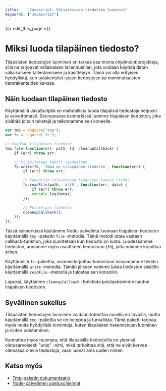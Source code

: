 ```yaml
---
title:    "Javascript: Väliaikaisen tiedoston luominen"
keywords: ["Javascript"]
---
```


{{< edit_this_page >}}

# Miksi luoda tilapäinen tiedosto?

Tilapäisten tiedostojen luominen on tärkeä osa monia ohjelmointiprojekteja, sillä ne tarjoavat väliaikaisen tallennustilan, jota voidaan käyttää datan väliaikaiseen tallentamiseen ja käsittelyyn. Tämä voi olla erityisen hyödyllistä, kun työskentelet isojen tiedostojen tai monimutkaisten tietorakenteiden kanssa.

## Näin luodaan tilapäinen tiedosto

Käyttämällä JavaScriptiä on mahdollista luoda tilapäisiä tiedostoja helposti ja vaivattomasti. Seuraavassa esimerkissä luomme tilapäisen tiedoston, joka sisältää joitain tekstejä ja tallennamme sen koneelle.

```Javascript
var tmp = require('tmp');
var fs = require('fs');

// Luodaan tilapäinen tiedosto
tmp.file(function(err, path, fd, cleanupCallback) {
    if (err) throw err;

    // Kirjoitetaan teksti tiedostoon
    fs.write(fd, 'Tämä on tilapäinen tiedosto', function(err) {
        if (err) throw err;

        // Konsoliin tulostetaan tiedoston luetut tiedot
        fs.readFile(path, 'utf8', function(err, data) {
            if (err) throw err;
            console.log(data);
        });

        // Poistetaan tiedosto
        cleanupCallback();
    });
});
```

Tässä esimerkissä käytämme Node-palvelinta luomaan tilapäisen tiedoston käyttämällä `tmp` -paketin `file` -metodia. Tämä metodi ottaa vastaan callback-funktion, joka suoritetaan kun tiedosto on luotu. Luodessamme tiedoston, annamme myös osoittimen tiedostoon (`fd`), jotta voimme kirjoittaa siihen.

Käyttämällä `fs` -pakettia, voimme kirjoittaa tiedostoon haluamamme tekstin käyttämällä `write` -metodia. Tämän jälkeen voimme lukea tiedoston sisällön käyttämällä `readFile` -metodia ja tulostaa sen konsoliin.

Lopuksi, käytämme `cleanupCallback` -funktiota poistaaksemme luodun tilapäisen tiedoston.

## Syvällinen sukellus

Tilapäisten tiedostojen luominen voidaan toteuttaa monilla eri tavoilla, mutta käyttämällä `tmp` -pakettia se on helppoa ja turvallista. Tämä paketti tarjoaa myös muita hyödyllisiä toimintoja, kuten tilapäisten hakemistojen luominen ja niiden poistaminen.

Kannattaa myös huomata, että tilapäisillä tiedostoilla on yleensä oletusarvoisesti "uniq" -nimi, mikä tarkoittaa sitä, että ne eivät korvaa olemassa olevia tiedostoja, vaan luovat aina uuden nimen.

## Katso myös

- [Tmp-paketin dokumentaatio](https://www.npmjs.com/package/tmp)
- [Node-palvelimen opetusohjelmat](https://nodejs.org/en/docs/guides/)